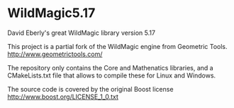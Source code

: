 # WildMagic5.17

David Eberly's great WildMagic library version 5.17

This project is a partial fork of the WildMagic engine from Geometric Tools. 
	http://www.geometrictools.com/

The repository only contains the Core and Mathenatics libraries, and a CMakeLists.txt file that allows to compile these for Linux and Windows.

The source code is covered by the original Boost license
	http://www.boost.org/LICENSE_1_0.txt
